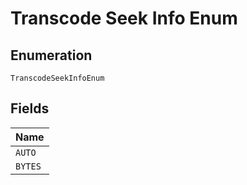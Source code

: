 
# Transcode Seek Info Enum

## Enumeration

`TranscodeSeekInfoEnum`

## Fields

| Name |
|  --- |
| `AUTO` |
| `BYTES` |


